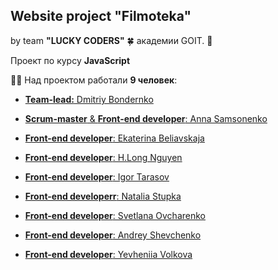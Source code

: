 ## Website project "Filmoteka"

by team **"LUCKY CODERS"** :four_leaf_clover: академии GOIT. :rocket:

Проект по курсу **JavaScript**

:man_student: Над проектом работали **9 человек**:

- [**Team-lead:** Dmitriy Bondernko](https://github.com/dab82)

- [**Scrum-master** & **Front-end developer**: Anna Samsonenko](https://github.com/AnnSamsonenko)

- [**Front-end developer**: Ekaterina Beliavskaja](https://github.com/beliavskaja)

- [**Front-end developer**: H.Long Nguyen](https://github.com/HLongNguyen0)

- [**Front-end developer**: Igor Tarasov](https://github.com/ITigor1985)

- [**Front-end developerr**: Natalia Stupka](https://github.com/NataliaStupka)

- [**Front-end developer**: Svetlana Ovcharenko](https://github.com/O-Lana)

- [**Front-end developer**: Andrey Shevchenko](https://github.com/shevchenko-andrey)

- [**Front-end developer**: Yevheniia Volkova](https://github.com/YevheniiaVolkova)
